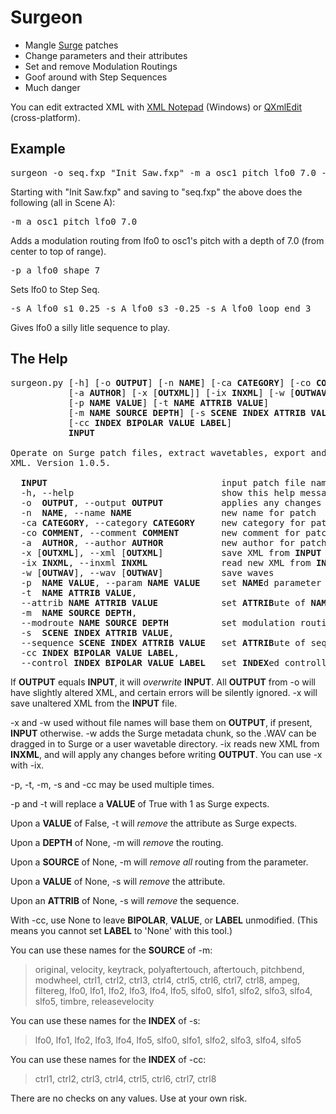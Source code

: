 # Surgeon

* Mangle [Surge](https://surge-synthesizer.github.io/) patches
* Change parameters and their attributes
* Set and remove Modulation Routings
* Goof around with Step Sequences
* Much danger

You can edit extracted XML with [XML Notepad](https://github.com/microsoft/xmlnotepad) (Windows)
or [QXmlEdit](https://github.com/lbellonda/qxmledit) (cross-platform).

## Example
<pre>surgeon -o seq.fxp "Init Saw.fxp" -m a_osc1_pitch lfo0 7.0 -p a_lfo0_shape 7 -s A lfo0 s1 0.25 -s A lfo0 s3 -0.25 -s A lfo0 loop_end 3</pre>

Starting with "Init Saw.fxp" and saving to "seq.fxp" the above does the following (all in Scene A):

<pre>-m a_osc1_pitch lfo0 7.0</pre>Adds a modulation routing from lfo0 to osc1's pitch with a depth of 7.0 (from center to top of range).

<pre>-p a_lfo0_shape 7</pre>Sets lfo0 to Step Seq.

<pre>-s A lfo0 s1 0.25 -s A lfo0 s3 -0.25 -s A lfo0 loop_end 3</pre>Gives lfo0 a silly litle sequence to play.

## The Help
<pre>
surgeon.py [-h] [-o <b>OUTPUT</b>] [-n <b>NAME</b>] [-ca <b>CATEGORY</b>] [-co <b>COMMENT</b>]
           [-a <b>AUTHOR</b>] [-x [<b>OUTXML</b>]] [-ix <b>INXML</b>] [-w [<b>OUTWAV</b>]]
           [-p <b>NAME</b> <b>VALUE</b>] [-t <b>NAME</b> <b>ATTRIB</b> <b>VALUE</b>]
           [-m <b>NAME</b> <b>SOURCE</b> <b>DEPTH</b>] [-s <b>SCENE</b> <b>INDEX</b> <b>ATTRIB</b> <b>VALUE</b>]
           [-cc <b>INDEX</b> <b>BIPOLAR</b> <b>VALUE</b> <b>LABEL</b>]
           <b>INPUT</b>

Operate on Surge patch files, extract wavetables, export and import
XML. Version 1.0.5.

  <b>INPUT</b>                                 input patch file name
  -h, --help                            show this help message and exit
  -o  <b>OUTPUT</b>, --output <b>OUTPUT</b>           applies any changes and saves to <b>OUTPUT</b>
  -n  <b>NAME</b>, --name <b>NAME</b>                 new name for patch
  -ca <b>CATEGORY</b>, --category <b>CATEGORY</b>     new category for patch
  -co <b>COMMENT</b>, --comment <b>COMMENT</b>        new comment for patch
  -a  <b>AUTHOR</b>, --author <b>AUTHOR</b>           new author for patch
  -x [<b>OUTXML</b>], --xml [<b>OUTXML</b>]           save XML from <b>INPUT</b> to <b>OUTXML</b>
  -ix <b>INXML</b>, --inxml <b>INXML</b>              read new XML from <b>INXML</b>
  -w [<b>OUTWAV</b>], --wav [<b>OUTWAV</b>]           save waves
  -p  <b>NAME</b> <b>VALUE</b>, --param <b>NAME</b> <b>VALUE</b>    set <b>NAME</b>d parameter to <b>VALUE</b>
  -t  <b>NAME</b> <b>ATTRIB</b> <b>VALUE</b>,
  --attrib <b>NAME</b> <b>ATTRIB</b> <b>VALUE</b>            set <b>ATTRIB</b>ute of <b>NAME</b>d parameter to <b>VALUE</b>
  -m  <b>NAME</b> <b>SOURCE</b> <b>DEPTH</b>,
  --modroute <b>NAME</b> <b>SOURCE</b> <b>DEPTH</b>          set modulation routing for <b>NAME</b>d parameter
  -s  <b>SCENE</b> <b>INDEX</b> <b>ATTRIB</b> <b>VALUE</b>,
  --sequence <b>SCENE</b> <b>INDEX</b> <b>ATTRIB</b> <b>VALUE</b>   set <b>ATTRIB</b>ute of sequence
  -cc <b>INDEX</b> <b>BIPOLAR</b> <b>VALUE</b> <b>LABEL</b>,
  --control <b>INDEX</b> <b>BIPOLAR</b> <b>VALUE</b> <b>LABEL</b>   set <b>INDEX</b>ed controller's state</pre>

If <b>OUTPUT</b> equals <b>INPUT</b>, it will *overwrite* <b>INPUT</b>.
All <b>OUTPUT</b> from -o will have slightly altered XML, and certain errors
will be silently ignored. -x will save unaltered XML from the <b>INPUT</b>
file.

-x and -w used without file names will base them on <b>OUTPUT</b>, if
present, <b>INPUT</b> otherwise.
-w adds the Surge metadata chunk, so the .WAV can be dragged in to
Surge or a user wavetable directory.
-ix reads new XML from <b>INXML</b>, and will apply any changes before
writing <b>OUTPUT</b>. You can use -x with -ix.

-p, -t, -m, -s and -cc may be used multiple times.

-p and -t will replace a <b>VALUE</b> of True with 1 as Surge expects.

Upon a <b>VALUE</b> of False, -t will *remove* the attribute as Surge
expects.

Upon a <b>DEPTH</b> of None, -m will *remove* the routing.

Upon a <b>SOURCE</b> of None, -m will *remove all* routing from the
parameter.

Upon a <b>VALUE</b> of None, -s will *remove* the attribute.

Upon an <b>ATTRIB</b> of None, -s will *remove* the sequence.

With -cc, use None to leave <b>BIPOLAR</b>, <b>VALUE</b>, or <b>LABEL</b> unmodified. (This
means you cannot set <b>LABEL</b> to 'None' with this tool.)

You can use these names for the <b>SOURCE</b> of -m:

>original, velocity, keytrack, polyaftertouch, aftertouch, pitchbend,
modwheel, ctrl1, ctrl2, ctrl3, ctrl4, ctrl5, ctrl6, ctrl7, ctrl8,
ampeg, filtereg, lfo0, lfo1, lfo2, lfo3, lfo4, lfo5, slfo0, slfo1,
slfo2, slfo3, slfo4, slfo5, timbre, releasevelocity

You can use these names for the <b>INDEX</b> of -s:

>lfo0, lfo1, lfo2, lfo3, lfo4, lfo5, slfo0, slfo1, slfo2, slfo3, slfo4,
slfo5

You can use these names for the <b>INDEX</b> of -cc:

>ctrl1, ctrl2, ctrl3, ctrl4, ctrl5, ctrl6, ctrl7, ctrl8

There are no checks on any values. Use at your own risk.